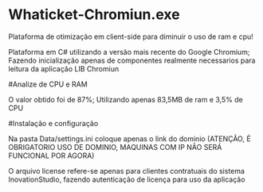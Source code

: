 # Whaticket-Chromiun.exe
Plataforma de otimização em client-side para diminuir o uso de ram e cpu!

Plataforma em C# utilizando a versão mais recente do Google Chromium; Fazendo inicialização apenas de componentes realmente necessarios para leitura da aplicação LIB Chromiun

#Analize de CPU e RAM

O valor obtido foi de 87%; Utilizando apenas 83,5MB de ram e 3,5% de CPU

#Instalação e configuração

Na pasta Data/settings.ini coloque apenas o link do dominio (ATENÇÃO, É OBRIGATORIO USO DE DOMINIO, MAQUINAS COM IP NÃO SERÁ FUNCIONAL POR AGORA)

O arquivo license refere-se apenas para clientes contratuais do sistema InovationStudio, fazendo autenticação de licença para uso da aplicação
